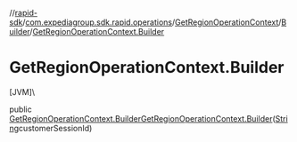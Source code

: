 //[rapid-sdk](../../../../index.md)/[com.expediagroup.sdk.rapid.operations](../../index.md)/[GetRegionOperationContext](../index.md)/[Builder](index.md)/[GetRegionOperationContext.Builder](-get-region-operation-context.-builder.md)

# GetRegionOperationContext.Builder

[JVM]\

public [GetRegionOperationContext.Builder](index.md)[GetRegionOperationContext.Builder](-get-region-operation-context.-builder.md)([String](https://docs.oracle.com/javase/8/docs/api/java/lang/String.html)customerSessionId)
